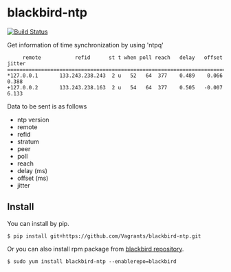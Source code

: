blackbird-ntp
===============

[![Build Status](https://travis-ci.org/Vagrants/blackbird-ntp.png?branch=development)](https://travis-ci.org/Vagrants/blackbird-ntp)

Get information of time synchronization by using 'ntpq'

```
     remote           refid      st t when poll reach   delay   offset  jitter
==============================================================================
*127.0.0.1       133.243.238.243  2 u   52   64  377    0.489    0.066   0.388
+127.0.0.2       133.243.238.163  2 u   54   64  377    0.505   -0.007   6.133
```

Data to be sent is as follows

* ntp version
* remote
* refid
* stratum
* peer
* poll
* reach
* delay (ms)
* offset (ms)
* jitter

## Install

You can install by pip.

```
$ pip install git+https://github.com/Vagrants/blackbird-ntp.git
```

Or you can also install rpm package from [blackbird repository](https://github.com/Vagrants/blackbird/blob/master/README.md).

```
$ sudo yum install blackbird-ntp --enablerepo=blackbird
```
